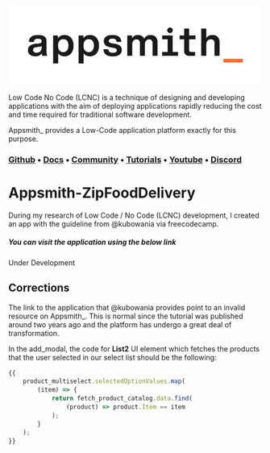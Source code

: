 ![](https://raw.githubusercontent.com/appsmithorg/appsmith/release/static/appsmith_logo_primary.png)

Low Code No Code (LCNC) is a technique of designing and developing applications with the aim of deploying applications rapidly reducing the cost and time required for traditional software development.

Appsmith_ provides a Low-Code application platform exactly for this purpose.

### [Github](https://github.com/appsmithorg/appsmith) • [Docs](https://docs.appsmith.com/?utm_source=github&utm_medium=social&utm_content=appsmith_docs&utm_campaign=null&utm_term=appsmith_docs) • [Community](https://community.appsmith.com/) • [Tutorials](https://github.com/appsmithorg/appsmith/tree/update/readme#tutorials) • [Youtube](https://www.youtube.com/appsmith) • [Discord](https://discord.gg/rBTTVJp)


# Appsmith-ZipFoodDelivery
During my research of Low Code / No Code (LCNC) development, I created an app with the guideline from @kubowania via freecodecamp.

##### You can visit the application using the below link
Under Development

## Corrections
The link to the application that @kubowania provides point to an invalid resource on Appsmith_.
This is normal since the tutorial was published around two years ago and the platform has undergo a great deal of transformation.

In the add_modal, the code for __List2__ UI element which fetches the products that the user selected in our select list should be the following:
```javascript
{{
    product_multiselect.selectedOptionValues.map(
        (item) => {
            return fetch_product_catalog.data.find(
                (product) => product.Item == item
            );
        }
    );
}}
``` 
